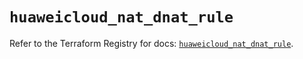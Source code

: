 # `huaweicloud_nat_dnat_rule`

Refer to the Terraform Registry for docs: [`huaweicloud_nat_dnat_rule`](https://registry.terraform.io/providers/huaweicloud/huaweicloud/1.71.1/docs/resources/nat_dnat_rule).
